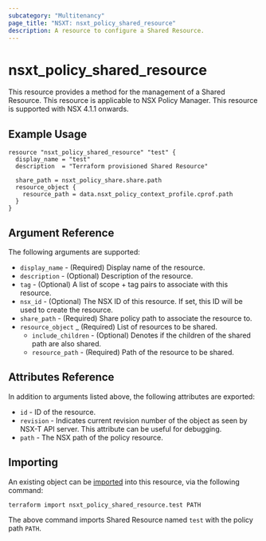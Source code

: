 ```yaml
---
subcategory: "Multitenancy"
page_title: "NSXT: nsxt_policy_shared_resource"
description: A resource to configure a Shared Resource.
---
```


# nsxt_policy_shared_resource

This resource provides a method for the management of a Shared Resource.
This resource is applicable to NSX Policy Manager.
This resource is supported with NSX 4.1.1 onwards.

## Example Usage

```hcl
resource "nsxt_policy_shared_resource" "test" {
  display_name = "test"
  description  = "Terraform provisioned Shared Resource"

  share_path = nsxt_policy_share.share.path
  resource_object {
    resource_path = data.nsxt_policy_context_profile.cprof.path
  }
}
```

## Argument Reference

The following arguments are supported:

* `display_name` - (Required) Display name of the resource.
* `description` - (Optional) Description of the resource.
* `tag` - (Optional) A list of scope + tag pairs to associate with this resource.
* `nsx_id` - (Optional) The NSX ID of this resource. If set, this ID will be used to create the resource.
* `share_path` - (Required) Share policy path to associate the resource to.
* `resource_object` _ (Required) List of resources to be shared.
    * `include_children` - (Optional) Denotes if the children of the shared path are also shared.
    * `resource_path` - (Required) Path of the resource to be shared.

## Attributes Reference

In addition to arguments listed above, the following attributes are exported:

* `id` - ID of the resource.
* `revision` - Indicates current revision number of the object as seen by NSX-T API server. This attribute can be useful for debugging.
* `path` - The NSX path of the policy resource.

## Importing

An existing object can be [imported][docs-import] into this resource, via the following command:

[docs-import]: https://developer.hashicorp.com/terraform/cli/import

```shell
terraform import nsxt_policy_shared_resource.test PATH
```

The above command imports Shared Resource named `test` with the policy path `PATH`.
